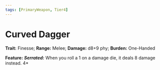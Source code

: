 ```yaml
---
tags: [PrimaryWeapon, Tier4]
---
```

# Curved Dagger

**Trait:** Finesse; **Range:** Melee; **Damage:** d8+9 phy; **Burden:** One-Handed

**Feature:** ***Serrated:*** When you roll a 1 on a damage die, it deals 8 damage instead.
 4*

